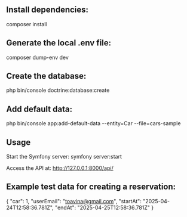 ## Install dependencies:

composer install

## Generate the local .env file:

composer dump-env dev

## Create the database:

php bin/console doctrine:database:create



## Add default data:


php bin/console app:add-default-data --entity=Car --file=cars-sample

## Usage
Start the Symfony server:
symfony server:start

Access the API at: http://127.0.0.1:8000/api/


## Example test data for creating a reservation:


{
"car": 1,
"userEmail": "toavina@gmail.com",
"startAt": "2025-04-24T12:58:36.781Z",
"endAt": "2025-04-25T12:58:36.781Z"
}